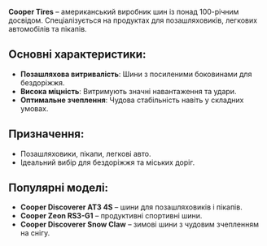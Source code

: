 **Cooper Tires** – американський виробник шин із понад 100-річним досвідом. Спеціалізується на продуктах для позашляховиків, легкових автомобілів та пікапів.

## Основні характеристики:
- **Позашляхова витривалість**: Шини з посиленими боковинами для бездоріжжя.
- **Висока міцність**: Витримують значні навантаження та удари.
- **Оптимальне зчеплення**: Чудова стабільність навіть у складних умовах.

## Призначення:
- Позашляховики, пікапи, легкові авто.
- Ідеальний вибір для бездоріжжя та міських доріг.

## Популярні моделі:
- **Cooper Discoverer AT3 4S** – шини для позашляховиків і пікапів.
- **Cooper Zeon RS3-G1** – продуктивні спортивні шини.
- **Cooper Discoverer Snow Claw** – зимові шини з чудовим зчепленням на снігу.